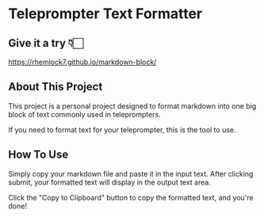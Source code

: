 # Teleprompter Text Formatter

## Give it a try 👇🏻
https://rhemlock7.github.io/markdown-block/

## About This Project
This project is a personal project designed to format markdown into one big block of text commonly used in teleprompters.

If you need to format text for your teleprompter, this is the tool to use.

## How To Use
Simply copy your markdown file and paste it in the input text. After clicking submit, your formatted text will display in the output text area.

Click the "Copy to Clipboard" button to copy the formatted text, and you're done!
